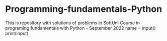 # Programming-fundamentals-Python
This is repository with solutions of problems in SoftUni Course in programing fundamentals with Python - September 2022
name = input()
print(input)